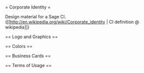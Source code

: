= Corporate Identity =

Design material for a Sage CI. ([[http://en.wikipedia.org/wiki/Corporate_identity | CI definition @ wikipedia]])

== Logo and Graphics ==


== Colors ==


== Business Cards ==


== Terms of Usage ==
